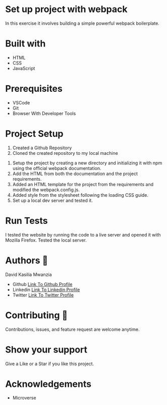 # Set up project with webpack
In this exercise it involves building a simple powerful webpack boilerplate.

# Built with
<ul>
<li>HTML</li>
<li>CSS</li>
<li>JavaScript</li>
</ul>

# Prerequisites
<ul>
<li>VSCode</li>
<li>Git</li>
<li>Browser With Developer Tools</li>
</ul>

# Project Setup
<ol>
<li>Created a Github Repository</li>
<li>Cloned the created repository to my local machine</li>
</ol>

1. Setup the project by creating a new directory and initializing it with npm using the official webpack documentation.
2. Add the HTML from both the documentation and the project requirements.
3. Added an HTML template for the project from the requirements and modified the webpack.config.js.
4. Added style from the stylesheet following the loading CSS guide.
5. Set up a local dev server and tested it.


# Run Tests
I tested the website by running the code to a live server and opened it with Mozilla Firefox. Tested the local server.
# Authors  	:bookmark_tabs:
David Kasilia Mwanzia
<ul>
<li>Github <a href="https://github.com/David-Kasilia">Link To Github Profile</a></li>
<li>Linkedin <a href="https://www.linkedin.com/in/david-kasilia-846241211/">Link To Linkedin Profile</a></li>
<li>Twitter <a href="https://twitter.com/DavidKasilia">Link To Twitter Profile</a></li>
</ul>

# Contributing :handshake:
Contributions, issues, and feature request are welcome anytime.

# Show your support
Give a Like or a Star if you like this project.

# Acknowledgements
<ul>
<li>Microverse</li>

